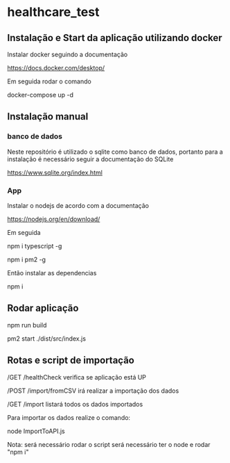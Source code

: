 # healthcare_test

## Instalação e Start da aplicação utilizando docker

Instalar docker seguindo a documentação

https://docs.docker.com/desktop/

Em seguida rodar o comando

docker-compose up -d

## Instalação manual

### banco de dados

Neste repositório é utilizado o sqlite como banco de dados, portanto para a instalação é necessário seguir a documentação do SQLite

https://www.sqlite.org/index.html

### App

Instalar o nodejs de acordo com a documentação

https://nodejs.org/en/download/

Em seguida

npm i typescript -g

npm i pm2 -g

Então instalar as dependencias

npm i

## Rodar aplicação

npm run build

pm2 start ./dist/src/index.js

## Rotas e script de importação

/GET /healthCheck verifica se aplicação está UP

/POST /import/fromCSV irá realizar a importação dos dados

/GET /import listará todos os dados importados

Para importar os dados realize o comando:

node ImportToAPI.js

Nota: será necessário rodar o script será necessário ter o node e rodar "npm i"
